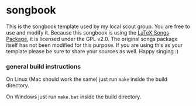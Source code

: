 # songbook

This is the songbook template used by my local scout group. You are free to use and modify it.
Because this songbook is using the [LaTeX Songs Package](http://songs.sourceforge.net/), it is licensed under the GPL v2.0. 
The original songs package itself has not been modified for this purpose. 
If you are using this as your template please be sure to share your sources as well. 
Happy singing :)

### general build instructions

On Linux (Mac should work the same) just run `make` inside the build directory. 

On Windows just run `make.bat` inside the build directory. 

